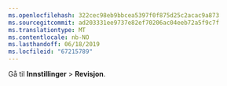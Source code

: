 ```yaml
---
ms.openlocfilehash: 322cec98eb9bbcea5397f0f875d25c2acac9a873
ms.sourcegitcommit: ad203331ee9737e82ef70206ac04eeb72a5f9c7f
ms.translationtype: MT
ms.contentlocale: nb-NO
ms.lasthandoff: 06/18/2019
ms.locfileid: "67215789"
---
```

Gå til **Innstillinger** > **Revisjon**.